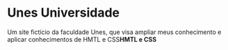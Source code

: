 <h1>Unes Universidade</h1>
<p>Um site fictício da faculdade Unes, que visa ampliar meus conhecimento e aplicar conhecimentos de HMTL e CSS<strong>HMTL e CSS</strong></p>
 
